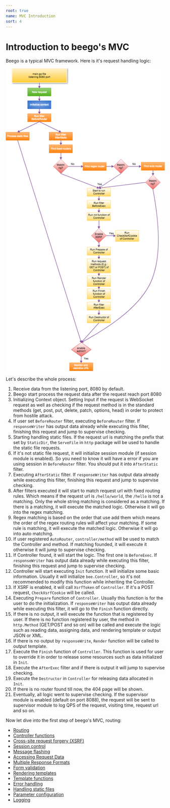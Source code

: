 ```yaml
---
root: true
name: MVC Introduction
sort: 4
---
```


# Introduction to beego's MVC
 
Beego is a typical MVC framework. Here is it's request handling logic:

![](../images/detail.png)

Let's describe the whole process:

1. Receive data from the listening port, 8080 by default.
2. Beego start process the request data after the request reach port 8080
3. Initializing Context object. Setting Input if the request is WebSocket request as well as checking if the request method is in the standard methods (get, post, put, delete, patch, options, head) in order to protect from hostile attack.
4. If user set `BeforeRouter` filter, executing `BeforeRouter` filter. If `responseWriter` has output data already while executing this filter, finishing this request and jump to supervise checking.
5. Starting handling static files. If the request url is matching the prefix that set by `StaticDir`, the `ServeFile` in `http` package will be used to handle the static file requests.
6. If it's not static file request, it will initialize session module (if session module is enabled). So you need to know it will have a error if you are using session in `BeforeRouter` filter. You should put it into `AfterStatic` filter.
7. Executing `AfterStatic` filter. If `responseWriter` has output data already while executing this filter, finishing this request and jump to supervise checking.
8. After filters executed it will start to match request url with fixed routing rules. Which means if the request url is `/hello/world`, the `/hello` is not a matching. Only the whole string matching is considered as a matching. If there is a matching, it will execute the matched logic. Otherwise it will go into the regex matching.
9. Regex matching is based on the order that use add them which means the order of the regex routing rules will affect your matching. If some rule is matching, it will execute the matched logic. Otherwise it will go into auto matching.
10. If user registered `AutoRouter`, `controller/method` will be used to match the Controller and method. If matching founded, it will execute it otherwise it will jump to supervise checking.
11. If Controller found, it will start the logic. The first one is `BeforeExec`. If `responseWriter` has output data already while executing this filter, finishing this request and jump to supervise checking.
12. Controller will start executing `Init` function. It will initialize some basic information. Usually it will initialize `bee.Controller`, so it's not recommended to modify this function while inheriting the Controller.
13. If XSRF is enabled, it will call `XsrfToken` of `Controller`. If it's a POST request, `CheckXsrfCookie` will be called.
14. Executing `Prepare` function of `Controller`. Usually this function is for the user to do the initialization. If `responseWriter` has output data already while executing this filter, it will go to the `Finish` function directly.
15. If there is no output, it will execute the function that is registered by user. If there is no function registered by user, the method in `http.Method` (GET/POST and so on) will be called and execute the logic such as reading data, assigning data, and rendering template or output JSON or XML.
16. If there is no output by `responseWrite`, `Render` function will be called to output template.
17. Execute the `Finish` function of `Controller`. This function is used for user to override it in order to release some resources such as data initialized in `Init`.
18. Execute the `AfterExec` filter and if there is output it will jump to supervise checking.
19. Execute the `Destructor` in `Controller` for releasing data allocated in `Init`.
20. If there is no router found till now, the 404 page will be shown.
21. Eventually, all logic went to supervise checking. If the supervisor module is enabled (default on port 8088), the request will be sent to supervisor module to log QPS of the request, visiting time, request url and so on.

Now let dive into the first step of beego's MVC, routing:

- [Routing](controller/router.md)
- [Controller functions](controller/controller.md)
- [Cross-site request forgery (XSRF)](controller/xsrf.md)
- [Session control](controller/session.md)
- [Message flashing](controller/flash.md)
- [Accessing Request Data](controller/params.md)
- [Multiple Response Formats](controller/jsonxml.md)
- [Form validation](controller/validation.md)
- [Rendering templates](controller/view.md)
- [Template functions](controller/template.md)
- [Error handling](controller/errors.md)
- [Handling static files](controller/static.md)
- [Parameter configuration](controller/config.md)
- [Logging](controller/logs.md)
